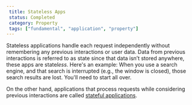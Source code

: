 ```yaml
---
 title: Stateless Apps
 status: Completed
 category: Property
 tags: ["fundamental", "application", "property"]
---
```


Stateless applications handle each request independently without remembering any previous interactions or user data.
Data from previous interactions is referred to as state since that data isn’t stored anywhere, these apps are state*less*. 
Here's an example: 
When you use a search engine, and that search is interrupted (e.g., the window is closed), those search results are lost. 
You'll need to start all over.

On the other hand, applications that process requests while considering previous interactions are called [stateful applications](/stateful-apps/). 
